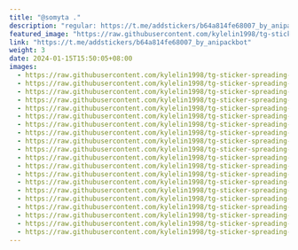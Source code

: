 ```yaml
---
title: "@somyta ."
description: "regular: https://t.me/addstickers/b64a814fe68007_by_anipackbot"
featured_image: "https://raw.githubusercontent.com/kylelin1998/tg-sticker-spreading-worldwide-images/main/img/625f03dd-de1f-4c9a-a877-db861756f226.jpg"
link: "https://t.me/addstickers/b64a814fe68007_by_anipackbot"
weight: 3
date: 2024-01-15T15:50:05+08:00
images:
  - https://raw.githubusercontent.com/kylelin1998/tg-sticker-spreading-worldwide-images/main/img/625f03dd-de1f-4c9a-a877-db861756f226.jpg
  - https://raw.githubusercontent.com/kylelin1998/tg-sticker-spreading-worldwide-images/main/img/0ec653ce-25d3-46ea-a5d8-5e411325bacd.jpg
  - https://raw.githubusercontent.com/kylelin1998/tg-sticker-spreading-worldwide-images/main/img/83fc3af7-e533-4752-a601-8e05b62c3e3f.jpg
  - https://raw.githubusercontent.com/kylelin1998/tg-sticker-spreading-worldwide-images/main/img/a62a3293-fcdf-4727-a72d-8b2802a199d0.jpg
  - https://raw.githubusercontent.com/kylelin1998/tg-sticker-spreading-worldwide-images/main/img/8533197c-f461-4c09-8992-c4fccada3eb7.jpg
  - https://raw.githubusercontent.com/kylelin1998/tg-sticker-spreading-worldwide-images/main/img/6006f4a1-1a32-4c12-b4ed-a838143dea54.jpg
  - https://raw.githubusercontent.com/kylelin1998/tg-sticker-spreading-worldwide-images/main/img/33b33481-9a76-423d-a61e-4b6a5606a109.jpg
  - https://raw.githubusercontent.com/kylelin1998/tg-sticker-spreading-worldwide-images/main/img/99865a48-bdf3-45af-802f-156fe8f93e3c.jpg
  - https://raw.githubusercontent.com/kylelin1998/tg-sticker-spreading-worldwide-images/main/img/fd12381f-2691-449f-b15b-4a66666fb610.jpg
  - https://raw.githubusercontent.com/kylelin1998/tg-sticker-spreading-worldwide-images/main/img/2b681406-7de5-4505-a61f-55490c1e9491.jpg
  - https://raw.githubusercontent.com/kylelin1998/tg-sticker-spreading-worldwide-images/main/img/639bb79b-b5f3-4825-92c7-033520d8e3b7.jpg
  - https://raw.githubusercontent.com/kylelin1998/tg-sticker-spreading-worldwide-images/main/img/201a2d5f-344a-49c5-a9ee-82bd13c4965f.jpg
  - https://raw.githubusercontent.com/kylelin1998/tg-sticker-spreading-worldwide-images/main/img/580a9a4a-5bae-45bc-8847-c8cbaed80331.jpg
  - https://raw.githubusercontent.com/kylelin1998/tg-sticker-spreading-worldwide-images/main/img/adba4c4e-c8d7-4307-8095-2115b45ec502.jpg
  - https://raw.githubusercontent.com/kylelin1998/tg-sticker-spreading-worldwide-images/main/img/812140ba-0da8-4f4a-a56d-355a362c1e24.jpg
  - https://raw.githubusercontent.com/kylelin1998/tg-sticker-spreading-worldwide-images/main/img/e46fdcdd-bac8-4af6-8b5b-d034d42e3c56.jpg
  - https://raw.githubusercontent.com/kylelin1998/tg-sticker-spreading-worldwide-images/main/img/8ed56bca-947c-4b3d-9fb2-0d8c7aa7e8d3.jpg
  - https://raw.githubusercontent.com/kylelin1998/tg-sticker-spreading-worldwide-images/main/img/f7157e29-4118-4e48-b577-089a44121192.jpg
  - https://raw.githubusercontent.com/kylelin1998/tg-sticker-spreading-worldwide-images/main/img/4686559b-791e-404d-91b5-7e1f154d9650.jpg
  - https://raw.githubusercontent.com/kylelin1998/tg-sticker-spreading-worldwide-images/main/img/41b902c9-96d3-4c4d-a94a-3078504f9876.jpg
---
```

